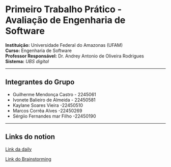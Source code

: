 # Primeiro Trabalho Prático - Avaliação de Engenharia de Software

**Instituição:** Universidade Federal do Amazonas (UFAM)  
**Curso:** Engenharia de Software  
**Professor Responsável:** Dr. Andrey Antonio de Oliveira Rodrigues  
**Sistema:** *UBS digital*

---

## Integrantes do Grupo

- Guilherme Mendonça Castro - 2245061
- Ivonete Balieiro de Almeida - 22450581
- Kaylane Soares Vieira -22450510
- Marcos Corrêa Alves -22450269
- Sérgiio Fernandes mar Filho -22450190
  

---


## Links do notion

[Link da daily](https://www.notion.so/1f0e7ce1a842801da497c3cb7ee1f9bc?v=1f0e7ce1a8428071b56f000c0e71389d&pvs=4)

[Link do Brainstorming](https://www.notion.so/1e7e7ce1a842804db0d7e291e0f5463e?v=1e7e7ce1a842807fafe6000ce07a1aca&pvs=4)
